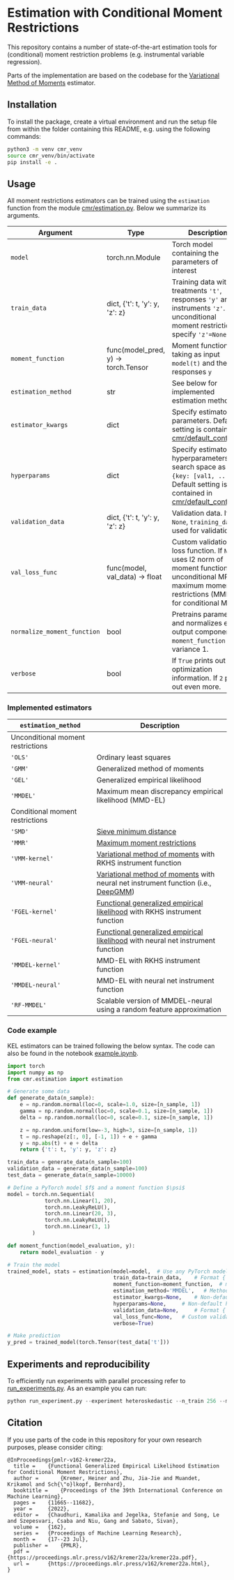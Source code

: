 # Estimation with Conditional Moment Restrictions
This repository contains a number of state-of-the-art estimation tools for (conditional) moment restriction problems (e.g. instrumental variable regression).

Parts of the implementation are based on the codebase for the [Variational Method of Moments](https://github.com/CausalML/VMM) estimator.

## Installation
To install the package, create a virtual environment and run the setup file from within the folder containing this README, e.g. using the following commands:
```bash
python3 -m venv cmr_venv
source cmr_venv/bin/activate
pip install -e .
```

## Usage
All moment restrictions estimators can be trained using the ```estimation``` function from the module [cmr/estimation.py](https://github.com/HeinerKremer/conditional-moment-restrictions/blob/main/cmr/estimation.py).
Below we summarize its arguments.

| Argument                | Type | Description                                                   |
|-----------------------|-------------|--------------------------------------------------------|
| ```model``` | torch.nn.Module | Torch model containing the parameters of interest |
| ```train_data``` | dict, {'t': t, 'y': y, 'z': z} | Training data with treatments ```'t'```, responses ```'y'``` and instruments ```'z'```. For unconditional moment restrictions specify ```'z'=None```. |
| ```moment_function``` | func(model_pred, y) -> torch.Tensor | Moment function $\psi$, taking as input ```model(t)``` and the responses ```y``` |
| ```estimation_method``` | str | See below for implemented estimation methods |
| ```estimator_kwargs``` | dict | Specify estimator parameters. Default setting is contained in [cmr/default_config.py](https://github.com/HeinerKremer/conditional-moment-restrictions/blob/main/cmr/default_config.py)|
| ```hyperparams``` | dict | Specify estimator hyperparameters search space as ```{key: [val1, ...,]}```. Default setting is contained in [cmr/default_config.py](https://github.com/HeinerKremer/conditional-moment-restrictions/blob/main/cmr/default_config.py) |
| ```validation_data``` | dict, {'t': t, 'y': y, 'z': z} | Validation data. If ```None```, ```training_data``` is used for validation.|
| ```val_loss_func``` | func(model, val_data) -> float | Custom validation loss function. If `None` uses l2 norm of moment function for unconditional MR and maximum moment restrictions (MMR) for conditional MR.|
| ```normalize_moment_function``` | bool | Pretrains parameters and normalizes every output component of `moment_function` to variance 1. |
| ```verbose``` | bool | If `True` prints out optimization information. If `2` prints out even more. |

### Implemented estimators
| `estimation_method`               | Description                                                   |
|-----------------------|-----------------------------------------------------------|
| Unconditional moment restrictions  | |
| `'OLS'`| Ordinary least squares |
| `'GMM'`| Generalized method of moments |
| `'GEL'`| Generalized empirical likelihood |
| `'MMDEL'`| Maximum mean discrepancy empirical likelihood (MMD-EL) |
| Conditional moment restrictions | |
| `'SMD'`| [Sieve minimum distance](https://onlinelibrary.wiley.com/doi/epdf/10.1111/1468-0262.00470) |
| `'MMR'`| [Maximum moment restrictions](https://arxiv.org/abs/2010.07684) |
| `'VMM-kernel'`| [Variational method of moments](https://arxiv.org/abs/2012.09422) with RKHS instrument function |
| `'VMM-neural'`| [Variational method of moments](https://arxiv.org/abs/2012.09422) with neural net instrument function (i.e., [DeepGMM](https://arxiv.org/abs/1905.12495))|
| `'FGEL-kernel'`| [Functional generalized empirical likelihood](https://proceedings.mlr.press/v162/kremer22a.html) with RKHS instrument function |
| `'FGEL-neural'`| [Functional generalized empirical likelihood](https://proceedings.mlr.press/v162/kremer22a.html) with neural net instrument function |
| `'MMDEL-kernel'`| MMD-EL with RKHS instrument function |
| `'MMDEL-neural'`| MMD-EL with neural net instrument function |
| `'RF-MMDEL'`| Scalable version of MMDEL-neural using a random feature approximation |




### Code example
KEL estimators can be trained following the below syntax. The code can also be found in the notebook [example.ipynb](https://github.com/HeinerKremer/conditional-moment-restrictions/blob/main/example.ipynb).

```python
import torch
import numpy as np
from cmr.estimation import estimation

# Generate some data
def generate_data(n_sample):
    e = np.random.normal(loc=0, scale=1.0, size=[n_sample, 1])
    gamma = np.random.normal(loc=0, scale=0.1, size=[n_sample, 1])
    delta = np.random.normal(loc=0, scale=0.1, size=[n_sample, 1])

    z = np.random.uniform(low=-3, high=3, size=[n_sample, 1])
    t = np.reshape(z[:, 0], [-1, 1]) + e + gamma
    y = np.abs(t) + e + delta
    return {'t': t, 'y': y, 'z': z}

train_data = generate_data(n_sample=100)
validation_data = generate_data(n_sample=100)
test_data = generate_data(n_sample=10000)

# Define a PyTorch model $f$ and a moment function $\psi$
model = torch.nn.Sequential(
            torch.nn.Linear(1, 20),
            torch.nn.LeakyReLU(),
            torch.nn.Linear(20, 3),
            torch.nn.LeakyReLU(),
            torch.nn.Linear(3, 1)
        )

def moment_function(model_evaluation, y):
    return model_evaluation - y

# Train the model
trained_model, stats = estimation(model=model,  # Use any PyTorch model
                                  train_data=train_data,    # Format {'t': t, 'y': y, 'z': z}
                                  moment_function=moment_function,  # moment_function(model_eval, y) -> (n_sample, dim_y)
                                  estimation_method='MMDEL',   # Method in ['OLS', 'GMM', 'GEL', 'KernelEL', 'KernelMMR', 'SMD', 'KernelVMM', 'NeuralVMM', 'KernelELKernel', 'KernelELNeural', 'KernelFGEL', 'NeuralFGEL']
                                  estimator_kwargs=None,    # Non-default arguments for estimators (default at `kel.default_config.py`)
                                  hyperparams=None,     # Non-default hyperparams for estimators as {name: [val1, ..]}
                                  validation_data=None,     # Format {'t': t, 'y': y, 'z': z}
                                  val_loss_func=None,   # Custom validation loss: val_loss_func(model, validation_data) -> float
                                  verbose=True)

# Make prediction
y_pred = trained_model(torch.Tensor(test_data['t']))
```

## Experiments and reproducibility
To efficiently run experiments with parallel processing refer to [run_experiments.py](https://github.com/HeinerKremer/conditional-moment-restrictions/blob/main/run_experiment.py).
As an example you can run:
```python
python run_experiment.py --experiment heteroskedastic --n_train 256 --method RF-MMDEL-neural --rollouts 10
```


[comment]: <> (## Reproducibility)

[comment]: <> (The experimental results presented in the [paper]&#40;https://proceedings.mlr.press/v162/kremer22a.html&#41; can be reproduced by running the script [run_experiment.py]&#40;run_experiment.py&#41; via)

[comment]: <> (```)

[comment]: <> (python3 run_experiment.py --experiment exp --run_all --method method --rollouts 50)

[comment]: <> (```)

[comment]: <> (with `exp in ['heteroskedastic', 'network_iv']` and `methods in []`.)

## Citation
If you use parts of the code in this repository for your own research purposes, please consider citing:
```
@InProceedings{pmlr-v162-kremer22a,
  title = 	 {Functional Generalized Empirical Likelihood Estimation for Conditional Moment Restrictions},
  author =       {Kremer, Heiner and Zhu, Jia-Jie and Muandet, Krikamol and Sch{\"o}lkopf, Bernhard},
  booktitle = 	 {Proceedings of the 39th International Conference on Machine Learning},
  pages = 	 {11665--11682},
  year = 	 {2022},
  editor = 	 {Chaudhuri, Kamalika and Jegelka, Stefanie and Song, Le and Szepesvari, Csaba and Niu, Gang and Sabato, Sivan},
  volume = 	 {162},
  series = 	 {Proceedings of Machine Learning Research},
  month = 	 {17--23 Jul},
  publisher =    {PMLR},
  pdf = 	 {https://proceedings.mlr.press/v162/kremer22a/kremer22a.pdf},
  url = 	 {https://proceedings.mlr.press/v162/kremer22a.html},
}
```
